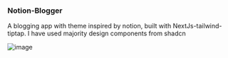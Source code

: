 ### Notion-Blogger

A blogging app with theme inspired by notion, built with NextJs-tailwind-tiptap. I have used majority design components from shadcn

![image](https://github.com/Ankur-Datta-4/blogger/assets/75306530/f24bc997-9b8c-4267-a0a1-514e08819b94)

